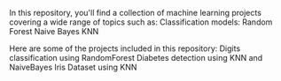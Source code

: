 In this repository, you'll find a collection of machine learning projects covering a wide range of topics such as:
Classification models:
Random Forest
Naive Bayes
KNN

Here are some of the projects included in this repository:
Digits classification using RandomForest
Diabetes detection using KNN and NaiveBayes
Iris Dataset using KNN
